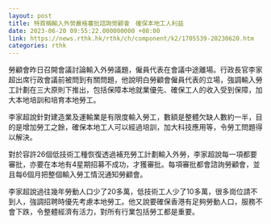 ```yaml
---
layout: post
title: 特首稱輸入外勞嚴格審批諮詢勞顧會　確保本地工人利益
date: 2023-06-20 09:55:22.000000000 +08:00
link: https://news.rthk.hk/rthk/ch/component/k2/1705539-20230620.htm
categories: rthk
---
```


勞顧會昨日召開會議討論輸入外勞議題，僱員代表在會議中途離場。行政長官李家超出席行政會議前被問到有關問題，他說明白勞顧會僱員代表的立場，強調輸入勞工計劃在三大原則下推出，包括保障本地就業優先、確保工人的收入受到保障，加大本地培訓和培育本地勞工。

李家超說針對建造業及運輸業是有限度輸入勞工，數額是整體欠缺人數約一半，目的是增加勞工之餘，確保本地工人可以經過培訓，加大科技應用等，令勞工問題得以解決。

對於容許26個低技術工種恢復透過補充勞工計劃輸入外勞，李家超說每一項都要審批，亦要在本地有4星期招募不成功，才獲審批。每項審批都會諮詢勞顧會，並且每6個月把整個輸入勞工情況通知勞顧會。

李家超說過往幾年勞動人口少了20多萬，低技術工人少了10多萬，很多崗位請不到人，強調招聘時優先考慮本地勞工。他又說要確保香港有足夠勞動人口，服務不會下跌，令整體經濟有活力，對所有行業包括勞工都是重要。
